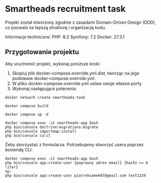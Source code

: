 # Smartheads recruitment task
Projekt został stworzony zgodnie z zasadami Domain-Driven Design (DDD), co pozwala na lepszą strukturę i organizację kodu.

Informacje techniczne:
PHP: 8.2
Symfony: 7.2
Docker: 27.3.1

## Przygotowanie projektu
Aby uruchomić projekt, wykonaj poniższe kroki:
1. Skopiuj plik docker-compose.override.yml.dist, tworząc na jego podstawie docker-compose.override.yml.
2. W pliku docker-compose.override.yml ustaw swoje własne porty.
3. Wykonaj następujące polecenia:
```
docker network create smartheads-task
```

```
docker compose build
```

```
docker compose up -d
```

```
docker compose exec -it smartheads-app bash
php bin/console doctrine:migrations:migrate
php bin/console importmap:install
php bin/console ca:cl
```
Żeby skorzystać z formularza. Potrzebujemy stworzyć usera poprzez komendę CLI:
```
docker compose exec -it smartheads-app bash
php bin/console app:create-user {poprawny adres email} {hasło >= 8 liter}
np:
php bin/console app:create-user piotreksamek07@gmail.com test1234
```
